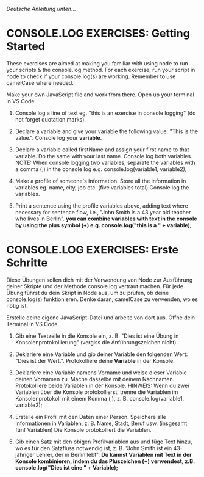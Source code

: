 *Deutsche Anleitung unten...*

# CONSOLE.LOG EXERCISES: Getting Started 

These exercises are aimed at making you familiar with using node to run your scripts & the console.log method. For each exercise, run your script in node to check if your console.log(s) are working. Remember to use camelCase where needed.

Make your own JavaScript file and work from there. Open up your terminal in VS Code.  

1. Console log a line of text eg. "this is an exercise in console logging" (do not forget quotation marks). 

2. Declare a variable and give your variable the following value: "This is the value.". Console log your **variable**. 

3. Declare a variable called firstName and assign your first name to that variable. Do the same with your last name. Console log both variables. NOTE: When console logging two variables, separate the variables with a comma (,) in the console log e.g. console.log(variable1, variable2);

4. Make a profile of someone's information. Store all the information in variables eg. name, city, job etc. (five variables total) Console log the variables. 

5. Print a sentence using the profile variables above, adding text where necessary for sentence flow, i.e., "John Smith is a 43 year old teacher who lives in Berlin". **you can combine variables with text in the console by using the plus symbol (+) e.g. console.log("this is a " + variable);** 




# CONSOLE.LOG EXERCISES: Erste Schritte

Diese Übungen sollen dich mit der Verwendung von Node zur Ausführung deiner Skripte und der Methode console.log vertraut machen. Für jede Übung führst du dein Skript in Node aus, um zu prüfen, ob deine console.log(s) funktionieren. Denke daran, camelCase zu verwenden, wo es nötig ist.

Erstelle deine eigene JavaScript-Datei und arbeite von dort aus. Öffne dein Terminal in VS Code.  

1. Gib eine Textzeile in die Konsole ein, z. B. "Dies ist eine Übung in Konsolenprotokollierung" (vergiss die Anführungszeichen nicht).

2. Deklariere eine Variable und gib deiner Variable den folgenden Wert: "Dies ist der Wert.". Protokolliere deine **Variable** in der Konsole.

3. Deklariere eine Variable namens Vorname und weise dieser Variable deinen Vornamen zu. Mache dasselbe mit deinem Nachnamen. Protokolliere beide Variablen in der Konsole. HINWEIS: Wenn du zwei Variablen über die Konsole protokollierst, trenne die Variablen im Konsolenprotokoll mit einem Komma (,), z. B. console.log(variable1, variable2);

4. Erstelle ein Profil mit den Daten einer Person. Speichere alle Informationen in Variablen, z. B. Name, Stadt, Beruf usw. (insgesamt fünf Variablen) Die Konsole protokolliert die Variablen.

5. Gib einen Satz mit den obigen Profilvariablen aus und füge Text hinzu, wo es für den Satzfluss notwendig ist, z. B. "John Smith ist ein 43-jähriger Lehrer, der in Berlin lebt". **Du kannst Variablen mit Text in der Konsole kombinieren, indem du das Pluszeichen (+) verwendest, z.B. console.log("Dies ist eine " + Variable);**

